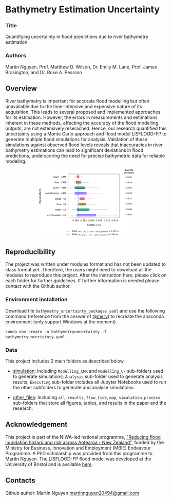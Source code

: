 # Bathymetry Estimation Uncertainty

### Title
Quantifying uncertainty in flood predictions due to river bathymetry estimation

### Authors
Martin Nguyen, Prof. Matthew D. Wilson, Dr. Emily M. Lane, Prof. James Brasington, and Dr. Rose A. Pearson

## Overview
River bathymetry is important for accurate flood modelling but often unavailable due to the time-intensive and expensive nature of its acquisition. This leads to several proposed and implemented approaches for its estimation. However, the errors in measurements and estimations inherent in these methods, affecting the accuracy of the flood modelling outputs, are not extensively reserached. Hence, our research quantified this uncertainty using a Monte Carlo approach and flood model LISFLOOD-FP to generate multiple flood simulations for analysis. Validation of these simulations against observed flood levels reveals that inaccuracies in river bathymetry estimations can lead to significant deviations in flood predictions, underscoring the need for precise bathymetric data for reliable modeling.

<div align="center">
	<img width = "60%" src="https://github.com/Martin20494/Bathymetry_Uncertainty/blob/main/other_files/all_results/boxplots/S3_boxplot_RMSEs.jpg">
</div>

## Reproducibility

The project was written under modules format and has not been updated to class format yet. Therefore, the users might need to download all the modules to reproduce this project. After the instruction here, please click on each folder for further guidelines. If further information is needed please contact with the Github author.

### Environment installation

Download file ```bathymetry_uncertainty_packages.yaml``` and use the following command (reference from the answer of [@merv](https://stackoverflow.com/questions/76800978/conda-invalidversionspec-invalid-version-error-when-tryin-to-install-from-requi)) to recreate the anaconda environment (only support Windows at the moment).

```
conda env create -n bathymetryuncertainty -f bathymetryuncertainty.yaml
```

### Data

This project includes 2 main folders as described below.

- [simulation](https://github.com/Martin20494/Bathymetry_Uncertainty/tree/main/simulation): Including `Modelling_CMR` and `Modelling_UF` sub-folders used to generate simulations; `Analysis` sub-folder used to generate analysis results; `Executing` sub-folder includes all Jupyter Notebooks used to run the other subfolders to generate and analyse simulations.

- [other_files](https://github.com/Martin20494/Bathymetry_Uncertainty/tree/main/other_files): Including `all_results`, `flow_tide`, `map`, `simulation_process` sub-folders that store all figures, tables, and results in the paper and the research.

## Acknowledgement

This project is part of the NIWA-led national programme, ["Reducing flood inundation hazard and risk across Aotearoa - New Zealand"](https://niwa.co.nz/hazards/ma-te-haumaru-o-nga-puna-wai-o-rakaihautu-ka-ora-mo-ake-tonu-increasing-flood), funded by the Ministry for Business, Innovation and Employment (MBIE) Endeavour Programme. A PhD scholarship was provided from this programme to Martin Nguyen. The LISFLOOD-FP flood model was developed at the University of Bristol and is available [here](https://www.seamlesswave.com/LISFLOOD8.0).

## Contacts

Github author: Martin Nguyen martinnguyen20494@gmail.com
